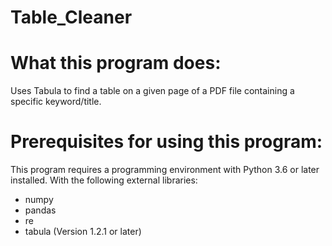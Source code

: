 # Table_Cleaner

What this program does:
========================================

Uses Tabula to find a table on a given page of a PDF file containing a specific keyword/title.


Prerequisites for using this program:
========================================

This program requires a programming environment with Python 3.6 or later installed.
With the following external libraries:
- numpy
- pandas
- re
- tabula (Version 1.2.1 or later)
